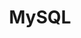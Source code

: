 ---
layout: tag-list
type: tag
title: MySQL
slug: MySQL
category: HTB
sidebar: false
description: >
   Es un sistema de gestión de bases de datos relacional desarrollado bajo licencia dual: Licencia pública general/Licencia comercial por Oracle Corporation y está considerada como la base de datos.
---